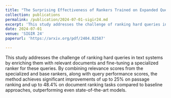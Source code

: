 ```yaml
---
title: "The Surprising Effectiveness of Rankers Trained on Expanded Queries"
collection: publications
permalink: /publication/2024-07-01-sigir24.md
excerpt: 'This study addresses the challenge of ranking hard queries in text systems by enriching them with relevant documents and fine-tuning a specialized ranker for these queries. By combining relevance scores from the specialized and base rankers, along with query performance scores, the method achieves significant improvements of up to 25% on passage ranking and up to 48.4% on document ranking tasks compared to baseline approaches, outperforming even state-of-the-art models.'
date: 2024-07-01
venue: 'SIGIR 24'
paperurl: 'https://arxiv.org/pdf/2404.02587'

---
```


This study addresses the challenge of ranking hard queries in text systems by enriching them with relevant documents and fine-tuning a specialized ranker for these queries. By combining relevance scores from the specialized and base rankers, along with query performance scores, the method achieves significant improvements of up to 25% on passage ranking and up to 48.4% on document ranking tasks compared to baseline approaches, outperforming even state-of-the-art models.
